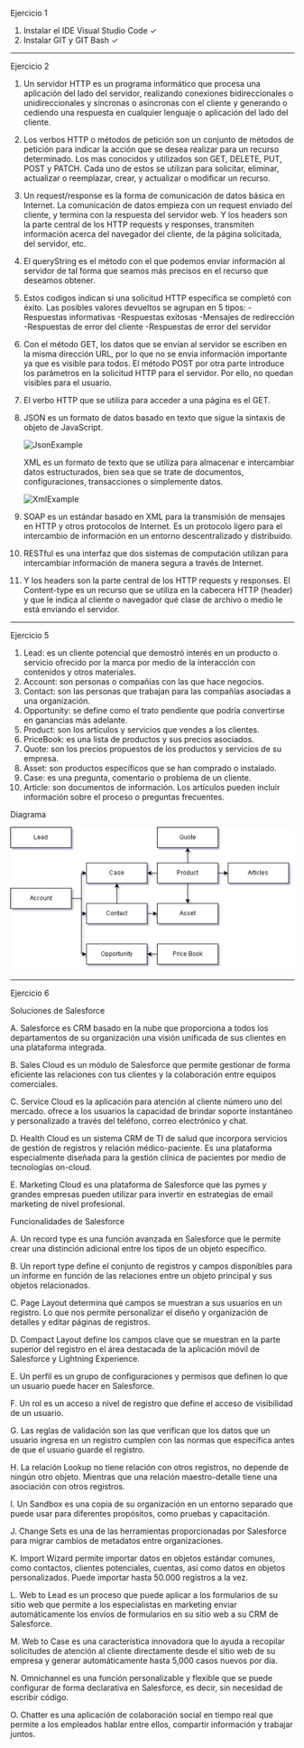 
Ejercicio 1

1. 	Instalar el IDE Visual Studio Code ✓
2.	Instalar GIT y GIT Bash ✓	

___________________________________________________________________________

Ejercicio 2

1.	Un servidor HTTP es un programa informático que procesa una aplicación del lado del servidor, realizando conexiones bidireccionales o unidireccionales y síncronas o asíncronas con el cliente y generando o cediendo una respuesta
	en cualquier lenguaje o aplicación del lado del cliente.
2.	Los verbos HTTP o métodos de petición son un conjunto de métodos de petición para indicar la acción que se desea realizar para un recurso determinado. Los mas conocidos y utilizados son GET, DELETE, PUT, POST y PATCH. Cada uno
	de estos se utilizan para solicitar, eliminar, actualizar o reemplazar, crear, y actualizar o modificar un recurso.
3.	Un request/response es la forma de comunicación de datos básica en Internet. La comunicación de datos empieza con un request enviado del cliente, y termina con la respuesta del servidor web. 
	Y los headers son la parte central de los HTTP requests y responses, transmiten información acerca del navegador del cliente, de la página solicitada, del servidor, etc.
4.	El queryString es el método con el que podemos enviar información al servidor de tal forma que seamos más precisos en el recurso que deseamos obtener.
5.	Estos codigos indican si una solicitud HTTP específica se completó con éxito. Las posibles valores devueltos se agrupan en 5 tipos:
	   -Respuestas informativas
	   -Respuestas exitosas
	   -Mensajes de redirección
	   -Respuestas de error del cliente
	   -Respuestas de error del servidor
6.	Con el método GET, los datos que se envían al servidor se escriben en la misma dirección URL, por lo que no se envia información importante ya que es visible para todos. 
	El método POST por otra parte introduce los parámetros en la solicitud HTTP para el servidor. Por ello, no quedan visibles para el usuario.
7.	El verbo HTTP que se utiliza para acceder a una página es el GET.
8.	JSON es un formato de datos basado en texto que sigue la sintaxis de objeto de JavaScript.
	  
    ![JsonExample](https://user-images.githubusercontent.com/119004729/204335300-5e0e08f8-07ef-4976-bd08-ababcee5452d.png)
  
	  XML es un formato de texto que se utiliza para almacenar e intercambiar datos estructurados, bien sea que se trate de documentos, configuraciones, transacciones o simplemente datos.
	  
    ![XmlExample](https://user-images.githubusercontent.com/119004729/204335353-7cb7e172-0704-4dca-934f-33e0a86c622f.png)
    
9.	SOAP es un estándar basado en XML para la transmisión de mensajes en HTTP y otros protocolos de Internet. Es un protocolo ligero para el intercambio de información en un entorno descentralizado y distribuido.
10.	RESTful es una interfaz que dos sistemas de computación utilizan para intercambiar información de manera segura a través de Internet.
11.	Y los headers son la parte central de los HTTP requests y responses.
	El Content-type es un recurso que se utiliza en la cabecera HTTP (header) y que le indica al cliente o navegador qué clase de archivo o medio le está enviando el servidor.

___________________________________________________________________________

Ejercicio 5

1.	  Lead: es un cliente potencial que demostró interés en un producto o servicio ofrecido por la marca por medio de la interacción con contenidos y otros materiales.
2.	  Account: son personas o compañías con las que hace negocios.
3.	  Contact: son las personas que trabajan para las compañías asociadas a una organización.
4.	  Opportunity: se define como el trato pendiente que podría convertirse en ganancias más adelante.
5.	  Product: son los artículos y servicios que vendes a los clientes.
6.	  PriceBook: es una lista de productos y sus precios asociados.
7.	  Quote: son los precios propuestos de los productos y servicios de su empresa.
8.	  Asset: son productos específicos que se han comprado o instalado.
9.	  Case: es una pregunta, comentario o problema de un cliente.
10.	  Article: son documentos de información. Los artículos pueden incluir información sobre el proceso o preguntas frecuentes.

Diagrama

![alt text](https://github.com/ricbeccari/ProContacto/blob/main/Diagrama.png)

___________________________________________________________________________

Ejercicio 6

Soluciones de Salesforce

A.	Salesforce es CRM basado en la nube que proporciona a todos los departamentos de su organización una visión unificada de sus clientes en una plataforma integrada.

B.	Sales Cloud es un módulo de Salesforce que permite gestionar de forma eficiente las relaciones con tus clientes y la colaboración entre equipos comerciales.

C.	Service Cloud es la aplicación para atención al cliente número uno del mercado. ofrece a los usuarios la capacidad de brindar soporte instantáneo y personalizado a través del teléfono, correo electrónico y chat.

D.	Health Cloud es un sistema CRM de TI de salud que incorpora servicios de gestión de registros y relación médico-paciente. Es una plataforma especialmente diseñada para la gestión clínica de pacientes por medio de tecnologías on-cloud.

E.	Marketing Cloud es una plataforma de Salesforce que las pymes y grandes empresas pueden utilizar para invertir en estrategias de email marketing de nivel profesional.

Funcionalidades de Salesforce

A.	Un record type es una función avanzada en Salesforce que le permite crear una distinción adicional entre los tipos de un objeto específico.

B.	Un report type define el conjunto de registros y campos disponibles para un informe en función de las relaciones entre un objeto principal y sus objetos relacionados.

C.	Page Layout determina qué campos se muestran a sus usuarios en un registro. Lo que nos permite personalizar el diseño y organización de detalles y editar páginas de registros.

D.	Compact Layout define los campos clave que se muestran en la parte superior del registro en el área destacada de la aplicación móvil de Salesforce y Lightning Experience.

E.	Un perfil es un grupo de configuraciones y permisos que definen lo que un usuario puede hacer en Salesforce.

F.	Un rol es un acceso a nivel de registro que define el acceso de visibilidad de un usuario.

G.	Las reglas de validación son las que verifican que los datos que un usuario ingresa en un registro cumplen con las normas que especifica antes de que el usuario guarde el registro.

H.	La relación Lookup no tiene relación con otros registros, no depende de ningún otro objeto. Mientras que una relación maestro-detalle tiene una asociación con otros registros.

I.	Un Sandbox es una copia de su organización en un entorno separado que puede usar para diferentes propósitos, como pruebas y capacitación.

J.	Change Sets es una de las herramientas proporcionadas por Salesforce para migrar cambios de metadatos entre organizaciones.

K.	Import Wizard permite importar datos en objetos estándar comunes, como contactos, clientes potenciales, cuentas, así como datos en objetos personalizados. Puede importar hasta 50.000 registros a la vez.

L.	Web to Lead es un proceso que puede aplicar a los formularios de su sitio web que permite a los especialistas en marketing enviar automáticamente los envíos de formularios en su sitio web a su CRM de Salesforce.

M.	Web to Case es una característica innovadora que lo ayuda a recopilar solicitudes de atención al cliente directamente desde el sitio web de su empresa y generar automáticamente hasta 5,000 casos nuevos por día.

N.	Omnichannel es una función personalizable y flexible que se puede configurar de forma declarativa en Salesforce, es decir, sin necesidad de escribir código.

O.	Chatter es una aplicación de colaboración social en tiempo real que permite a los empleados hablar entre ellos, compartir información y trabajar juntos.
